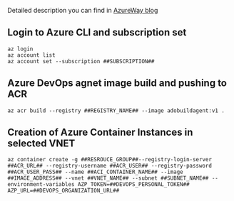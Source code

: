 Detailed description you can find in [AzureWay blog](https://azureway.cloud/self-hosted-agent-on-linux-with-azure-container-instances/)

## Login to Azure CLI and subscription set
```
az login
az account list
az account set --subscription ##SUBSCRIPTION##
```

## Azure DevOps agnet image build and pushing to ACR
```
az acr build --registry ##REGISTRY_NAME## --image adobuildagent:v1 .
```

## Creation of Azure Container Instances in selected VNET
```
az container create -g ##RESROUCE_GROUP##--registry-login-server ##ACR_URL## --registry-username ##ACR_USER## --registry-password ##ACR_USER_PASS## --name ##ACI_CONTAINER_NAME## --image ##IMAGE_ADDRESS## --vnet ##VNET_NAME## --subnet ##SUBNET_NAME## --environment-variables AZP_TOKEN=##DEVOPS_PERSONAL_TOKEN## AZP_URL=##DEVOPS_ORGANIZATION_URL##
```